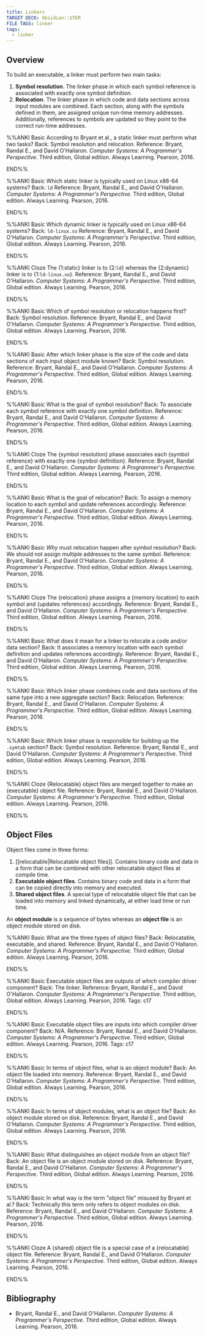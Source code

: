 ```yaml
---
title: Linkers
TARGET DECK: Obsidian::STEM
FILE TAGS: linker
tags:
  - linker
---
```


## Overview

To build an executable, a linker must perform two main tasks:

1. **Symbol resolution**. The linker phase in which each symbol reference is associated with exactly one symbol definition.
2. **Relocation**. The linker phase in which code and data sections across input modules are combined. Each section, along with the symbols defined in them, are assigned unique run-time memory addresses. Additionally, references to symbols are updated so they point to the correct run-time addresses.

%%ANKI
Basic
According to Bryant et al., a static linker must perform what two tasks?
Back: Symbol resolution and relocation.
Reference: Bryant, Randal E., and David O'Hallaron. *Computer Systems: A Programmer's Perspective*. Third edition, Global edition. Always Learning. Pearson, 2016.
<!--ID: 1733671136073-->
END%%

%%ANKI
Basic
Which static linker is typically used on Linux x86-64 systems?
Back: `ld`
Reference: Bryant, Randal E., and David O'Hallaron. *Computer Systems: A Programmer's Perspective*. Third edition, Global edition. Always Learning. Pearson, 2016.
<!--ID: 1741298168045-->
END%%

%%ANKI
Basic
Which dynamic linker is typically used on Linux x86-64 systems?
Back: `ld-linux.so`
Reference: Bryant, Randal E., and David O'Hallaron. *Computer Systems: A Programmer's Perspective*. Third edition, Global edition. Always Learning. Pearson, 2016.
<!--ID: 1741822671243-->
END%%

%%ANKI
Cloze
The {1:static} linker is to {2:`ld`} whereas the {2:dynamic} linker is to {1:`ld-linux.so`}.
Reference: Bryant, Randal E., and David O'Hallaron. *Computer Systems: A Programmer's Perspective*. Third edition, Global edition. Always Learning. Pearson, 2016.
<!--ID: 1741822671244-->
END%%

%%ANKI
Basic
Which of symbol resolution or relocation happens first?
Back: Symbol resolution.
Reference: Bryant, Randal E., and David O'Hallaron. *Computer Systems: A Programmer's Perspective*. Third edition, Global edition. Always Learning. Pearson, 2016.
<!--ID: 1733671136078-->
END%%

%%ANKI
Basic
After which linker phase is the size of the code and data sections of each input object module known?
Back: Symbol resolution.
Reference: Bryant, Randal E., and David O'Hallaron. *Computer Systems: A Programmer's Perspective*. Third edition, Global edition. Always Learning. Pearson, 2016.
<!--ID: 1737257167718-->
END%%

%%ANKI
Basic
What is the goal of symbol resolution?
Back: To associate each symbol reference with exactly one symbol definition.
Reference: Bryant, Randal E., and David O'Hallaron. *Computer Systems: A Programmer's Perspective*. Third edition, Global edition. Always Learning. Pearson, 2016.
<!--ID: 1733671136081-->
END%%

%%ANKI
Cloze
The {symbol resolution} phase associates each {symbol reference} with exactly one {symbol definition}.
Reference: Bryant, Randal E., and David O'Hallaron. *Computer Systems: A Programmer's Perspective*. Third edition, Global edition. Always Learning. Pearson, 2016.
<!--ID: 1733671136092-->
END%%

%%ANKI
Basic
What is the goal of relocation?
Back: To assign a memory location to each symbol and update references accordingly.
Reference: Bryant, Randal E., and David O'Hallaron. *Computer Systems: A Programmer's Perspective*. Third edition, Global edition. Always Learning. Pearson, 2016.
<!--ID: 1733671136084-->
END%%

%%ANKI
Basic
*Why* must relocation happen after symbol resolution?
Back: We should not assign multiple addresses to the same symbol.
Reference: Bryant, Randal E., and David O'Hallaron. *Computer Systems: A Programmer's Perspective*. Third edition, Global edition. Always Learning. Pearson, 2016.
<!--ID: 1733671136088-->
END%%

%%ANKI
Cloze
The {relocation} phase assigns a {memory location} to each symbol and {updates references} accordingly.
Reference: Bryant, Randal E., and David O'Hallaron. *Computer Systems: A Programmer's Perspective*. Third edition, Global edition. Always Learning. Pearson, 2016.
<!--ID: 1733671136097-->
END%%

%%ANKI
Basic
What does it mean for a linker to relocate a code and/or data section?
Back: It associates a memory location with each symbol definition and updates references accordingly.
Reference: Bryant, Randal E., and David O'Hallaron. *Computer Systems: A Programmer's Perspective*. Third edition, Global edition. Always Learning. Pearson, 2016.
<!--ID: 1733671136102-->
END%%

%%ANKI
Basic
Which linker phase combines code and data sections of the same type into a new aggregate section?
Back: Relocation.
Reference: Bryant, Randal E., and David O'Hallaron. *Computer Systems: A Programmer's Perspective*. Third edition, Global edition. Always Learning. Pearson, 2016.
<!--ID: 1737257167723-->
END%%

%%ANKI
Basic
Which linker phase is responsible for building up the `.symtab` section?
Back: Symbol resolution.
Reference: Bryant, Randal E., and David O'Hallaron. *Computer Systems: A Programmer's Perspective*. Third edition, Global edition. Always Learning. Pearson, 2016.
<!--ID: 1737257167727-->
END%%

%%ANKI
Cloze
{Relocatable} object files are merged together to make an {executable} object file.
Reference: Bryant, Randal E., and David O'Hallaron. *Computer Systems: A Programmer's Perspective*. Third edition, Global edition. Always Learning. Pearson, 2016.
<!--ID: 1737257167732-->
END%%

## Object Files

Object files come in three forms:

1. [[relocatable|Relocatable object files]]. Contains binary code and data in a form that can be combined with other relocatable object files at compile time.
2. **Executable object files**. Contains binary code and data in a form that can be copied directly into memory and executed.
3. **Shared object files**. A special type of relocatable object file that can be loaded into memory and linked dynamically, at either load time or run time.

An **object module** is a sequence of bytes whereas an **object file** is an object module stored on disk.

%%ANKI
Basic
What are the three types of object files?
Back: Relocatable, executable, and shared.
Reference: Bryant, Randal E., and David O'Hallaron. *Computer Systems: A Programmer's Perspective*. Third edition, Global edition. Always Learning. Pearson, 2016.
<!--ID: 1734356868367-->
END%%

%%ANKI
Basic
Executable object files are outputs of which compiler driver component?
Back: The linker.
Reference: Bryant, Randal E., and David O'Hallaron. *Computer Systems: A Programmer's Perspective*. Third edition, Global edition. Always Learning. Pearson, 2016.
Tags: c17
<!--ID: 1734356868399-->
END%%

%%ANKI
Basic
Executable object files are inputs into which compiler driver component?
Back: N/A.
Reference: Bryant, Randal E., and David O'Hallaron. *Computer Systems: A Programmer's Perspective*. Third edition, Global edition. Always Learning. Pearson, 2016.
Tags: c17
<!--ID: 1734356868406-->
END%%

%%ANKI
Basic
In terms of object files, what is an object module?
Back: An object file loaded into memory.
Reference: Bryant, Randal E., and David O'Hallaron. *Computer Systems: A Programmer's Perspective*. Third edition, Global edition. Always Learning. Pearson, 2016.
<!--ID: 1734356868413-->
END%%

%%ANKI
Basic
In terms of object modules, what is an object file?
Back: An object module stored on disk.
Reference: Bryant, Randal E., and David O'Hallaron. *Computer Systems: A Programmer's Perspective*. Third edition, Global edition. Always Learning. Pearson, 2016.
<!--ID: 1734356868418-->
END%%

%%ANKI
Basic
What distinguishes an object module from an object file?
Back: An object file is an object module stored on disk.
Reference: Bryant, Randal E., and David O'Hallaron. *Computer Systems: A Programmer's Perspective*. Third edition, Global edition. Always Learning. Pearson, 2016.
<!--ID: 1734356868423-->
END%%

%%ANKI
Basic
In what way is the term "object file" misused by Bryant et al.?
Back: Technically this term only refers to object modules on disk.
Reference: Bryant, Randal E., and David O'Hallaron. *Computer Systems: A Programmer's Perspective*. Third edition, Global edition. Always Learning. Pearson, 2016.
<!--ID: 1734356868433-->
END%%

%%ANKI
Cloze
A {shared} object file is a special case of a {relocatable} object file.
Reference: Bryant, Randal E., and David O'Hallaron. *Computer Systems: A Programmer's Perspective*. Third edition, Global edition. Always Learning. Pearson, 2016.
<!--ID: 1734356868428-->
END%%

## Bibliography

* Bryant, Randal E., and David O'Hallaron. *Computer Systems: A Programmer's Perspective*. Third edition, Global edition. Always Learning. Pearson, 2016.